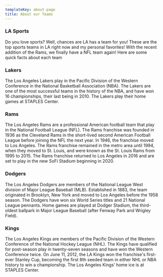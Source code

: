 ```yaml
---
templateKey: about-page
title: About our Teams
---
```

### LA Sports

Do you love sports? Well, chances are LA has a team for you! These are the top sports teams in LA right now and my personal favorites! With the recent addition of the Rams, we finally have a NFL team again! Here are some quick facts about each team

### Lakers

The Los Angeles Lakers play in the Pacific Division of the Western Conference in the National Basketball Association (NBA). The Lakers are one of the most successful teams in the history of the NBA, and have won 16 championships, their last being in 2010. The Lakers play their home games at STAPLES Center.

### Rams

The Los Angeles Rams are a professional American football team that play in the National Football League (NFL). The Rams franchise was founded in 1936 as the Cleveland Rams in the short-lived second American Football League before joining the NFL the next year. In 1946, the franchise moved to Los Angeles. The Rams franchise remained in the metro area until 1994, when they moved to St. Louis, and were known as the St. Louis Rams from 1995 to 2015. The Rams franchise returned to Los Angeles in 2016 and are set to play in the new SoFi Stadium beginning in 2020.

### Dodgers

The Los Angeles Dodgers are members of the National League West division of Major League Baseball (MLB). Established in 1883, the team originated in Brooklyn, New York and moved to Los Angeles before the 1958 season. The Dodgers have won six World Series titles and 21 National League pennants. Home games are played at Dodger Stadium, the third-oldest ballpark in Major League Baseball (after Fenway Park and Wrigley Field).

### Kings

The Los Angeles Kings are members of the Pacific Division of the Western Conference of the National Hockey League (NHL). The Kings have qualified for post-season play in twenty-seven seasons and have won the Western Conference twice. On June 11, 2012, the LA Kings won the franchise's first-ever Stanley Cup, becoming the first 8th seeded team in either NHL or NBA history to win a championship. The Los Angeles Kings’ home ice is at STAPLES Center.
